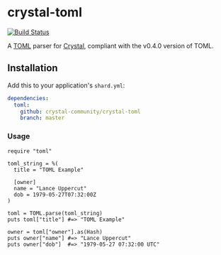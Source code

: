# crystal-toml

[![Build Status](https://travis-ci.org/crystal-community/crystal-toml.png)](https://travis-ci.org/crystal-community/crystal-toml)

A [TOML](https://github.com/toml-lang/toml) parser for [Crystal](http://crystal-lang.org/), compliant with the v0.4.0 version of TOML.

## Installation

Add this to your application's `shard.yml`:

```yaml
dependencies:
  toml:
    github: crystal-community/crystal-toml
    branch: master
```

### Usage

```crystal
require "toml"

toml_string = %(
  title = "TOML Example"

  [owner]
  name = "Lance Uppercut"
  dob = 1979-05-27T07:32:00Z
)

toml = TOML.parse(toml_string)
puts toml["title"] #=> "TOML Example"

owner = toml["owner"].as(Hash)
puts owner["name"] #=> "Lance Uppercut"
puts owner["dob"]  #=> "1979-05-27 07:32:00 UTC"
```
